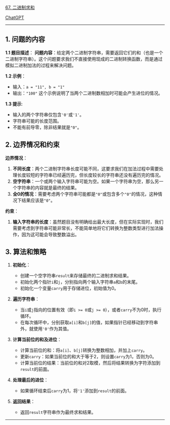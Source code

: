 [67. 二进制求和](https://leetcode.cn/problems/add-binary)

[ChatGPT](https://chat.openai.com/share/8adf4b50-7c8a-4d8f-869c-05502e18d0c7)

---

## 1. 问题的内容
**1.1 题目描述**：
**问题内容**：给定两个二进制字符串，需要返回它们的和（也是一个二进制字符串）。这个问题要求我们不直接使用现成的二进制转换函数，而是通过模拟二进制加法的过程来解决问题。

**1.2 示例**：
- 输入：`a = "11", b = "1"`
- 输出：`"100"`
这个示例说明了当两个二进制数相加时可能会产生进位的情况。

**1.3 提示**:
- 输入的两个字符串仅包含`'0'`或`'1'`。
- 字符串可能的长度范围。
- 不能有前导零，除非结果就是`"0"`。

## 2. 边界情况和约束
**边界情况**：
1. **不同长度**：两个二进制字符串长度可能不同，这要求我们在加法过程中需要处理长度较短的字符串已经遍历完，但长度较长的字符串还没有遍历完的情况。
2. **空字符串**：一个或两个输入字符串可能为空。如果一个字符串为空，那么另一个字符串的内容就是最终的结果。
3. **全0的情况**：需要考虑两个字符串可能都是`"0"`或包含多个`"0"`的情况，这种情况下结果应该是`"0"`。

**约束**：
1. **输入字符串的长度**：虽然题目没有明确给出最大长度，但在实际实现时，我们需要考虑到字符串可能非常长，不能简单地将它们转换为整数类型进行加法操作，因为这可能会导致整数溢出。


## 3. 算法和策略
1. **初始化**：
   - 创建一个空字符串`result`来存储最终的二进制求和结果。
   - 初始化两个指针`i`和`j`，分别指向两个输入字符串`a`和`b`的末尾。
   - 初始化一个变量`carry`用于存储进位，初始值为0。

2. **遍历字符串**：
   - 当`i`或`j`指向的位置有效（即`i >= 0`或`j >= 0`），或者`carry`不为0时，执行循环。
   - 在每次循环中，分别获取`a[i]`和`b[j]`的值，如果指针已经移动到字符串外，就使用`'0'`作为其值。

3. **计算当前位的和及进位**：
   - 计算当前位的和：将`a[i]`、`b[j]`转换为整数相加，并加上`carry`。
   - 更新`carry`：如果当前位的和大于等于2，则设置`carry`为1，否则为0。
   - 计算当前位的结果：当前位的和对2取模，然后将结果转换为字符添加到`result`的前面。

4. **处理最后的进位**：
   - 如果循环结束后`carry`为1，将`'1'`添加到`result`的前面。

5. **返回结果**：
   - 返回`result`字符串作为最终求和结果。

---
